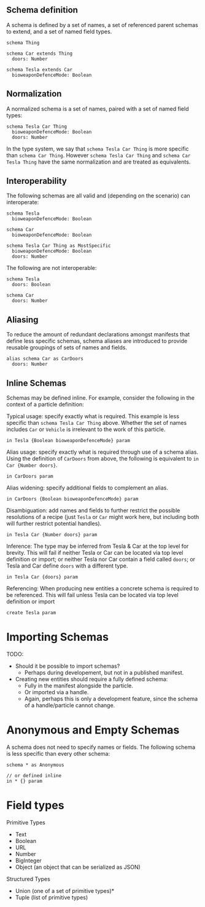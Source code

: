 ## Schema definition

A schema is defined by a set of names, a set of referenced parent schemas to extend, and a set of named field types.

```
schema Thing

schema Car extends Thing
  doors: Number

schema Tesla extends Car
  bioweaponDefenceMode: Boolean
```

## Normalization

A normalized schema is a set of names, paired with a set of named field types:

```
schema Tesla Car Thing
  bioweaponDefenceMode: Boolean
  doors: Number
```

In the type system, we say that `schema Tesla Car Thing` is more specific than `schema Car Thing`. However `schema Tesla Car Thing` and `schema Car Tesla Thing` have the same normalization and are treated as equivalents.

## Interoperability

The following schemas are all valid and (depending on the scenario) can interoperate:

```
schema Tesla
  bioweaponDefenceMode: Boolean

schema Car
  bioweaponDefenceMode: Boolean

schema Tesla Car Thing as MostSpecific
  bioweaponDefenceMode: Boolean
  doors: Number
```

The following are not interoperable:

```
schema Tesla
  doors: Boolean

schema Car
  doors: Number
```

## Aliasing

To reduce the amount of redundant declarations amongst manifests that define less specific schemas, schema aliases are introduced to provide reusable groupings of sets of names and fields.

```
alias schema Car as CarDoors
  doors: Number
```

## Inline Schemas

Schemas may be defined inline. For example, consider the following in the context of a particle definition:

Typical usage: specify exactly what is required. This example is less specific than `schema Tesla Car Thing` above. Whether the set of names includes `Car` or `Vehicle` is irrelevant to the work of this particle.

```
in Tesla {Boolean bioweaponDefenceMode} param
```

Alias usage: specify exactly what is required through use of a schema alias. Using the definition of `CarDoors` from above, the following is equivalent to `in Car {Number doors}`.

```
in CarDoors param
```

Alias widening: specify additional fields to complement an alias.

```
in CarDoors {Boolean bioweaponDefenceMode} param
```

Disambiguation: add names and fields to further restrict the possible resolutions of a recipe (just `Tesla` or `Car` might work here, but including both will further restrict potential handles).

```
in Tesla Car {Number doors} param
```

Inference: The type may be inferred from Tesla & Car at the top level for brevity. This will fail if neither Tesla or Car can be located via top level definition or import; or neither Tesla nor Car contain a field called `doors`; or Tesla and Car define `doors` with a different type.

```
in Tesla Car {doors} param
```

Referencing: When producing new entities a concrete schema is required to be referenced. This will fail unless Tesla can be located via top level definition or import

```
create Tesla param
```

# Importing Schemas

TODO:
* Should it be possible to import schemas?
  * Perhaps during developement, but not in a published manifest.
* Creating new entities should require a fully defined schema:
  * Fully in the manifest alongside the particle.
  * Or imported via a handle.
   * Again, perhaps this is only a development feature, since the schema of a handle/particle cannot change.

# Anonymous and Empty Schemas

A schema does not need to specify names or fields. The following schema is less specific than every other schema:

```
schema * as Anonymous

// or defined inline
in * {} param
```

# Field types

Primitive Types
* Text
* Boolean
* URL
* Number
* BigInteger
* Object (an object that can be serialized as JSON)

Structured Types
* Union (one of a set of primitive types)*
* Tuple (list of primitive types)
